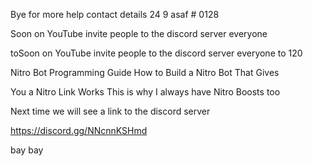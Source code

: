 Bye for more help contact details 24 9 asaf # 0128 


Soon on YouTube invite people to the discord server everyone


toSoon on YouTube invite people to the discord server everyone to 120


Nitro Bot Programming Guide How to Build a Nitro Bot That Gives 


You a Nitro Link Works This is why I always have Nitro Boosts too


Next time we will see a link to the discord server

https://discord.gg/NNcnnKSHmd

bay bay
